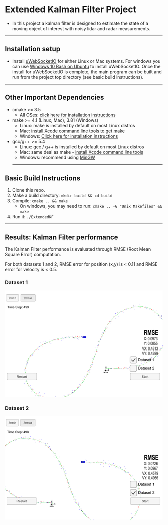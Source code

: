 # Extended Kalman Filter Project 
* In this project a kalman filter is designed to estimate the state of a moving object of interest with noisy lidar and radar measurements.  
---
## Installation setup

* Install [uWebSocketIO](https://github.com/uWebSockets/uWebSockets) for either Linux or Mac systems. For windows you can use [Windows 10 Bash on Ubuntu](https://www.howtogeek.com/249966/how-to-install-and-use-the-linux-bash-shell-on-windows-10/) to install uWebSocketIO. Once the install for uWebSocketIO is complete, the main program can be built and run from the project top directory (see basic build instructions).
---
## Other Important Dependencies

* cmake >= 3.5
  * All OSes: [click here for installation instructions](https://cmake.org/install/)
* make >= 4.1 (Linux, Mac), 3.81 (Windows)
  * Linux: make is installed by default on most Linux distros
  * Mac: [install Xcode command line tools to get make](https://developer.apple.com/xcode/features/)
  * Windows: [Click here for installation instructions](http://gnuwin32.sourceforge.net/packages/make.htm)
* gcc/g++ >= 5.4
  * Linux: gcc / g++ is installed by default on most Linux distros
  * Mac: same deal as make - [install Xcode command line tools](https://developer.apple.com/xcode/features/)
  * Windows: recommend using [MinGW](http://www.mingw.org/)
  ---
## Basic Build Instructions

1. Clone this repo.
2. Make a build directory: `mkdir build && cd build`
3. Compile: `cmake .. && make` 
   * On windows, you may need to run: `cmake .. -G "Unix Makefiles" && make`
4. Run it: `./ExtendedKF`
---
## Results: Kalman Filter performance

The Kalman Filter performance is evaluated through RMSE (Root Mean Square Error) computation.

For both datasets 1 and 2, RMSE error for position (x,y) is < 0.11 and RMSE error for velocity is < 0.5.

### Dataset 1
![Image1](./output_images/dataset1.PNG)

### Dataset 2
![Image2](./output_images/dataset2.PNG)
